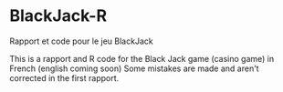 # BlackJack-R
Rapport et code pour le jeu BlackJack



This is a rapport and R code for the Black Jack game (casino game) in French (english coming soon)
Some mistakes are made and aren't corrected in the first rapport. 

